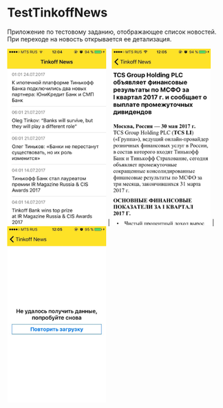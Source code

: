 # TestTinkoffNews

Приложение по тестовому заданию, отображающее список новостей. При переходе на новость открывается ее детализация. 

<img src="https://github.com/Jufina/TestTinkoffNews/blob/master/PostsListScreen.jpg" width="230"> | <img src="https://github.com/Jufina/TestTinkoffNews/blob/master/PostsDetailsScreen.jpg" width="230"> | <img src="https://github.com/Jufina/TestTinkoffNews/blob/master/RetryingScreen.jpg" width="230">
